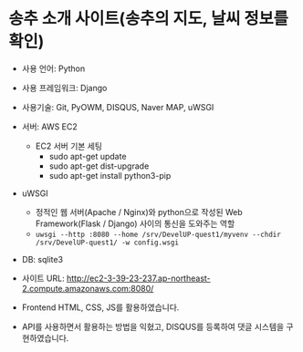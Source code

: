 # 송추 소개 사이트(송추의 지도, 날씨 정보를 확인)

- 사용 언어: Python

- 사용 프레임워크: Django

- 사용기술: Git, PyOWM, DISQUS, Naver MAP, uWSGI

- 서버: AWS EC2
  - EC2 서버 기본 세팅
    - sudo apt-get update
    - sudo apt-get dist-upgrade
    - sudo apt-get install python3-pip

- uWSGI
  - 정적인 웹 서버(Apache / Nginx)와 python으로 작성된 Web Framework(Flask / Django) 사이의 통신을 도와주는 역할 
  - `uwsgi --http :8080 --home /srv/DevelUP-quest1/myvenv --chdir /srv/DevelUP-quest1/ -w config.wsgi`

- DB: sqlite3

- 사이트 URL: http://ec2-3-39-23-237.ap-northeast-2.compute.amazonaws.com:8080/

- Frontend HTML, CSS, JS를 활용하였습니다.
- API를 사용하면서 활용하는 방법을 익혔고, DISQUS를 등록하여 댓글 시스템을 구현하였습니다.
